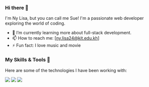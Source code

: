 ### Hi there 👋

I'm Ny Lisa, but you can call me Sue! I'm a passionate web developer exploring the world of coding.

- 🌱 I’m currently learning more about full-stack development.
- 📫 How to reach me: [ny.lisa24@kit.edu.kh]
- ⚡ Fun fact: I love music and movie

### My Skills & Tools 🚀

Here are some of the technologies I have been working with:

<p align="left">
  <img src="https://skillicons.dev/icons?i=html,css,js,ts,python,java,flutter,postgres" />
  
  <img src="https://skillicons.dev/icons?i=express,nodejs,react,angular,django,jupyter,numpy" />

  <img src="https://skillicons.dev/icons?i=mongodb,mysql,git,vscode,github,supabase" />
</p>

